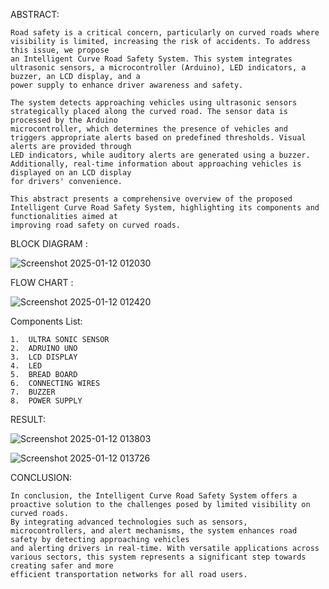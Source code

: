 ABSTRACT:

    Road safety is a critical concern, particularly on curved roads where visibility is limited, increasing the risk of accidents. To address this issue, we propose
    an Intelligent Curve Road Safety System. This system integrates ultrasonic sensors, a microcontroller (Arduino), LED indicators, a buzzer, an LCD display, and a 
    power supply to enhance driver awareness and safety.

    The system detects approaching vehicles using ultrasonic sensors strategically placed along the curved road. The sensor data is processed by the Arduino 
    microcontroller, which determines the presence of vehicles and triggers appropriate alerts based on predefined thresholds. Visual alerts are provided through 
    LED indicators, while auditory alerts are generated using a buzzer. Additionally, real-time information about approaching vehicles is displayed on an LCD display 
    for drivers' convenience.
    
    This abstract presents a comprehensive overview of the proposed Intelligent Curve Road Safety System, highlighting its components and functionalities aimed at 
    improving road safety on curved roads.
BLOCK DIAGRAM :

  ![Screenshot 2025-01-12 012030](https://github.com/user-attachments/assets/af676fe8-197d-4088-b557-e1ecf7234458)

FLOW CHART :

  ![Screenshot 2025-01-12 012420](https://github.com/user-attachments/assets/3ce9c0ed-3d5f-46a9-b7b2-be1b7e9c67bf)

Components List:

    1.	ULTRA SONIC SENSOR
    2.	ADRUINO UNO
    3.	LCD DISPLAY
    4.	LED
    5.	BREAD BOARD
    6.	CONNECTING WIRES
    7.	BUZZER
    8.	POWER SUPPLY 
RESULT:


![Screenshot 2025-01-12 013803](https://github.com/user-attachments/assets/2b09f11f-3ff2-4fe8-9292-24af86c49887)



![Screenshot 2025-01-12 013726](https://github.com/user-attachments/assets/30034150-9f96-4d9e-af60-798e24da0df0)

CONCLUSION:

    In conclusion, the Intelligent Curve Road Safety System offers a proactive solution to the challenges posed by limited visibility on curved roads. 
    By integrating advanced technologies such as sensors, microcontrollers, and alert mechanisms, the system enhances road safety by detecting approaching vehicles 
    and alerting drivers in real-time. With versatile applications across various sectors, this system represents a significant step towards creating safer and more 
    efficient transportation networks for all road users.

